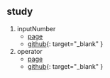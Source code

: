 ## study

1. inputNumber
	* [page](https://leviseo.github.io/study/inputNumber/)
	* [github](https://github.com/leviseo/leviseo.github.io/tree/master/study/inputNumber){: target="_blank" }
2. operator
	* [page](https://leviseo.github.io/study/operator/)
	* [github](https://github.com/leviseo/leviseo.github.io/tree/master/study/operator){: target="_blank" }